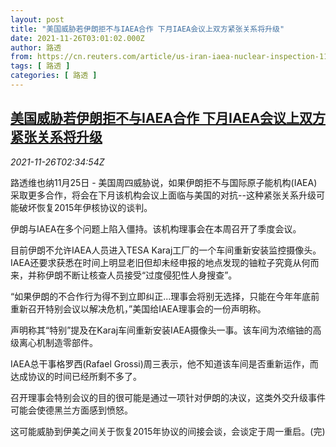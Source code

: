 ```yaml
---
layout: post
title: "美国威胁若伊朗拒不与IAEA合作 下月IAEA会议上双方紧张关系将升级"
date: 2021-11-26T03:01:02.000Z
author: 路透
from: https://cn.reuters.com/article/us-iran-iaea-nuclear-inspection-1126-idCNKBS2IB05A
tags: [ 路透 ]
categories: [ 路透 ]
---
```

<!--1637895662000-->
[美国威胁若伊朗拒不与IAEA合作 下月IAEA会议上双方紧张关系将升级](https://cn.reuters.com/article/us-iran-iaea-nuclear-inspection-1126-idCNKBS2IB05A)
------

<div>
<div><i>2021-11-26T02:34:54Z</i></div><p>路透维也纳11月25日 - 美国周四威胁说，如果伊朗拒不与国际原子能机构(IAEA)采取更多合作，将会在下月该机构会议上面临与美国的对抗--这种紧张关系升级可能破坏恢复2015年伊核协议的谈判。</p><p>伊朗与IAEA在多个问题上陷入僵持。该机构理事会在本周召开了季度会议。</p><p>目前伊朗不允许IAEA人员进入TESA Karaj工厂的一个车间重新安装监控摄像头。IAEA还要求获悉在时间上明显老旧但却未经申报的地点发现的铀粒子究竟从何而来，并称伊朗不断让核查人员接受“过度侵犯性人身搜查”。</p><p>“如果伊朗的不合作行为得不到立即纠正...理事会将别无选择，只能在今年年底前重新召开特别会议以解决危机，”美国给IAEA理事会的一份声明称。</p><p>声明称其“特别”提及在Karaj车间重新安装IAEA摄像头一事。该车间为浓缩铀的高级离心机制造零部件。</p><p>IAEA总干事格罗西(Rafael Grossi)周三表示，他不知道该车间是否重新运作，而达成协议的时间已经所剩不多了。</p><p>召开理事会特别会议的目的很可能是通过一项针对伊朗的决议，这类外交升级事件可能会使德黑兰方面感到愤怒。</p><p>这可能威胁到伊美之间关于恢复2015年协议的间接会谈，会谈定于周一重启。(完)</p>
</div>
